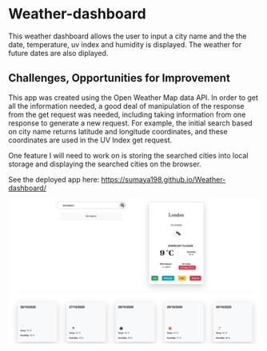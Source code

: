 # Weather-dashboard


 This weather dashboard allows the user to input a city name and the the date, temperature, uv index and humidity is displayed. The weather for future dates are also diplayed. 



## Challenges, Opportunities for Improvement
This app was created using the Open Weather Map data API. In order to get all the information needed, a good deal of manipulation of the response from the get request was needed, including taking information from one response to generate a new request. For example, the initial search based on city name returns latitude and longitude coordinates, and these coordinates are used in the UV Index get request.

One feature I will need to work on is storing the searched cities into local storage and displaying the searched cities on the browser.

 See the deployed app here: https://sumaya198.github.io/Weather-dashboard/
 
 ![WeatherDashboard](imgs/Screenshot.jpg)